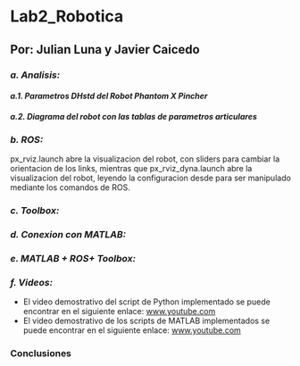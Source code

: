 # Lab2_Robotica
## Por: Julian Luna y Javier Caicedo
### *a. Analisis:*
#### *a.1. Parametros DHstd del Robot Phantom X Pincher*

#### *a.2. Diagrama del robot con las tablas de parametros articulares*


### *b. ROS:*

px_rviz.launch abre la visualizacion del robot, con sliders para cambiar la orientacion de los links, mientras que px_rviz_dyna.launch abre la visualizacion del robot, leyendo la configuracion desde para ser manipulado mediante los comandos de ROS. 

### *c. Toolbox:*



### *d. Conexion con MATLAB:*


### *e. MATLAB + ROS+ Toolbox:*


### *f. Videos:*
 + El video demostrativo del script de Python implementado se puede encontrar en el siguiente enlace: www.youtube.com
 + El video demostrativo de los scripts de MATLAB implementados se puede encontrar en el siguiente enlace: www.youtube.com


### Conclusiones
